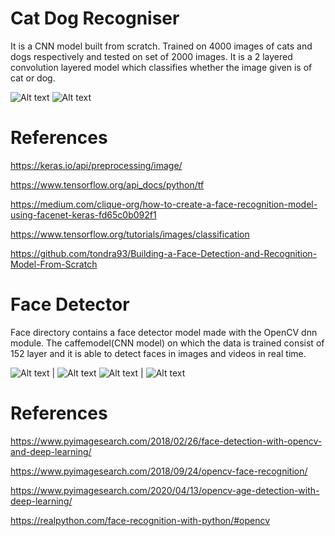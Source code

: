 # Cat Dog Recogniser

It is a CNN model built from scratch. Trained on 4000 images of cats and dogs respectively and tested on set of 2000 images. It is a 2 layered convolution layered model
which classifies whether the image given is of cat or dog.

![Alt text](https://github.com/RAWXDIVYANSH/face_recognition_security_system/blob/main/dataset/single_prediction/cat_or_dog_1.jpg?raw=true
)
![Alt text](https://github.com/RAWXDIVYANSH/face_recognition_security_system/blob/main/dataset/single_prediction/cat_or_dog_2.jpg?raw=true
)

# References

https://keras.io/api/preprocessing/image/ 

https://www.tensorflow.org/api_docs/python/tf

https://medium.com/clique-org/how-to-create-a-face-recognition-model-using-facenet-keras-fd65c0b092f1

https://www.tensorflow.org/tutorials/images/classification

https://github.com/tondra93/Building-a-Face-Detection-and-Recognition-Model-From-Scratch


# Face Detector

Face directory contains a face detector model made with the OpenCV dnn module. The caffemodel(CNN model) on which the data is trained consist of 152 layer and it is able to detect faces in images and videos in real time.

![Alt text](https://github.com/RAWXDIVYANSH/face_recognition_security_system/blob/main/face/images/5.jpg) | ![Alt text](https://github.com/RAWXDIVYANSH/face_recognition_security_system/blob/main/face/Screenshot%202021-07-04%20215606.png)
![Alt text](https://github.com/RAWXDIVYANSH/face_recognition_security_system/blob/main/face/images/6.jpg)  | ![Alt text](https://github.com/RAWXDIVYANSH/face_recognition_security_system/blob/main/face/Screenshot%202021-07-04%20215648.png)


# References

https://www.pyimagesearch.com/2018/02/26/face-detection-with-opencv-and-deep-learning/

https://www.pyimagesearch.com/2018/09/24/opencv-face-recognition/

https://www.pyimagesearch.com/2020/04/13/opencv-age-detection-with-deep-learning/

https://realpython.com/face-recognition-with-python/#opencv
